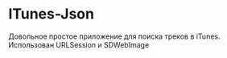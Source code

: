 # ITunes-Json

Довольное простое приложение для поиска треков в iTunes. 
Использован URLSession и SDWebImage
